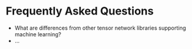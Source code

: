 # Frequently Asked Questions

* What are differences from other tensor network libraries supporting machine learning?
* ...